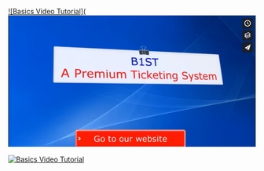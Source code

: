 [![Basics Video Tutorial](![image](/img/basics.png)](https://vimeo.com/656342336 "Basics Tutorial")

[![Basics Video Tutorial](![image](https://github.com/egy1st/b1st/blob/main/img/basics.png))](https://vimeo.com/656342336 "Basics Video Tutorial")
